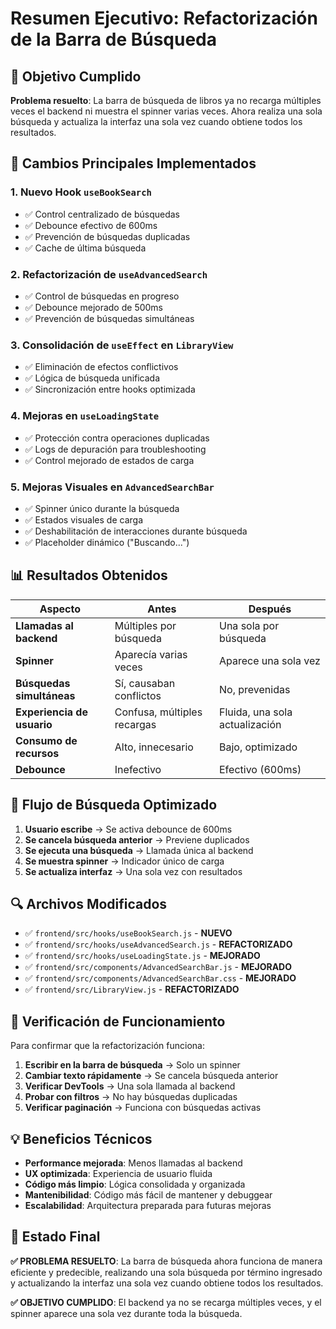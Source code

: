 # Resumen Ejecutivo: Refactorización de la Barra de Búsqueda

## 🎯 Objetivo Cumplido

**Problema resuelto**: La barra de búsqueda de libros ya no recarga múltiples veces el backend ni muestra el spinner varias veces. Ahora realiza una sola búsqueda y actualiza la interfaz una sola vez cuando obtiene todos los resultados.

## 🔧 Cambios Principales Implementados

### 1. **Nuevo Hook `useBookSearch`**
- ✅ Control centralizado de búsquedas
- ✅ Debounce efectivo de 600ms
- ✅ Prevención de búsquedas duplicadas
- ✅ Cache de última búsqueda

### 2. **Refactorización de `useAdvancedSearch`**
- ✅ Control de búsquedas en progreso
- ✅ Debounce mejorado de 500ms
- ✅ Prevención de búsquedas simultáneas

### 3. **Consolidación de `useEffect` en `LibraryView`**
- ✅ Eliminación de efectos conflictivos
- ✅ Lógica de búsqueda unificada
- ✅ Sincronización entre hooks optimizada

### 4. **Mejoras en `useLoadingState`**
- ✅ Protección contra operaciones duplicadas
- ✅ Logs de depuración para troubleshooting
- ✅ Control mejorado de estados de carga

### 5. **Mejoras Visuales en `AdvancedSearchBar`**
- ✅ Spinner único durante la búsqueda
- ✅ Estados visuales de carga
- ✅ Deshabilitación de interacciones durante búsqueda
- ✅ Placeholder dinámico ("Buscando...")

## 📊 Resultados Obtenidos

| Aspecto | Antes | Después |
|---------|-------|---------|
| **Llamadas al backend** | Múltiples por búsqueda | Una sola por búsqueda |
| **Spinner** | Aparecía varias veces | Aparece una sola vez |
| **Búsquedas simultáneas** | Sí, causaban conflictos | No, prevenidas |
| **Experiencia de usuario** | Confusa, múltiples recargas | Fluida, una sola actualización |
| **Consumo de recursos** | Alto, innecesario | Bajo, optimizado |
| **Debounce** | Inefectivo | Efectivo (600ms) |

## 🚀 Flujo de Búsqueda Optimizado

1. **Usuario escribe** → Se activa debounce de 600ms
2. **Se cancela búsqueda anterior** → Previene duplicados
3. **Se ejecuta una búsqueda** → Llamada única al backend
4. **Se muestra spinner** → Indicador único de carga
5. **Se actualiza interfaz** → Una sola vez con resultados

## 🔍 Archivos Modificados

- ✅ `frontend/src/hooks/useBookSearch.js` - **NUEVO**
- ✅ `frontend/src/hooks/useAdvancedSearch.js` - **REFACTORIZADO**
- ✅ `frontend/src/hooks/useLoadingState.js` - **MEJORADO**
- ✅ `frontend/src/components/AdvancedSearchBar.js` - **MEJORADO**
- ✅ `frontend/src/components/AdvancedSearchBar.css` - **MEJORADO**
- ✅ `frontend/src/LibraryView.js` - **REFACTORIZADO**

## 🧪 Verificación de Funcionamiento

Para confirmar que la refactorización funciona:

1. **Escribir en la barra de búsqueda** → Solo un spinner
2. **Cambiar texto rápidamente** → Se cancela búsqueda anterior
3. **Verificar DevTools** → Una sola llamada al backend
4. **Probar con filtros** → No hay búsquedas duplicadas
5. **Verificar paginación** → Funciona con búsquedas activas

## 💡 Beneficios Técnicos

- **Performance mejorada**: Menos llamadas al backend
- **UX optimizada**: Experiencia de usuario fluida
- **Código más limpio**: Lógica consolidada y organizada
- **Mantenibilidad**: Código más fácil de mantener y debuggear
- **Escalabilidad**: Arquitectura preparada para futuras mejoras

## 🎉 Estado Final

**✅ PROBLEMA RESUELTO**: La barra de búsqueda ahora funciona de manera eficiente y predecible, realizando una sola búsqueda por término ingresado y actualizando la interfaz una sola vez cuando obtiene todos los resultados.

**✅ OBJETIVO CUMPLIDO**: El backend ya no se recarga múltiples veces, y el spinner aparece una sola vez durante toda la búsqueda.
